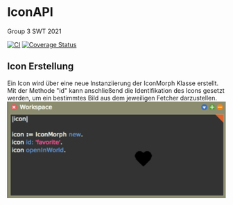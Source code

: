 # IconAPI

Group 3 SWT 2021

[![CI](https://github.com/hpi-swa-teaching/IconAPI/workflows/CI/badge.svg?branch=main)](https://github.com/hpi-swa-teaching/IconAPI/actions)
[![Coverage Status](https://coveralls.io/repos/github/hpi-swa-teaching/IconAPI/badge.svg?branch=main)](https://coveralls.io/github/hpi-swa-teaching/IconAPI)

## Icon Erstellung

Ein Icon wird über eine neue Instanziierung der IconMorph Klasse erstellt. Mit der Methode "id" kann anschließend die Identifikation des Icons gesetzt werden, um ein bestimmtes Bild aus dem jeweiligen Fetcher darzustellen. 
![Icon Erstellen](https://github.com/hpi-swa-teaching/IconAPI/blob/339628a60bd998fc545d2fa4d066f43ffb1945c2/images/IconCreation.png)
